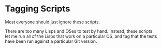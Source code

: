 Tagging Scripts
===============

Most everyone should just ignore these scripts.

There are too many Lisps and OSes to test by hand.  Instead, these scripts let
me run all of the Lisps that work on a particular OS, and tag that the tests
have been run against a particular Git version.

